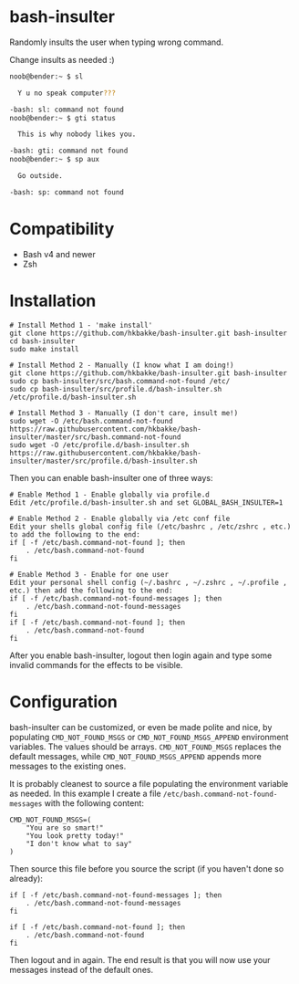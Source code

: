 # bash-insulter
Randomly insults the user when typing wrong command.

Change insults as needed :)

```bash
noob@bender:~ $ sl

  Y u no speak computer???

-bash: sl: command not found
noob@bender:~ $ gti status

  This is why nobody likes you.

-bash: gti: command not found
noob@bender:~ $ sp aux

  Go outside.

-bash: sp: command not found
```

# Compatibility
* Bash v4 and newer
* Zsh

# Installation

    # Install Method 1 - 'make install'
    git clone https://github.com/hkbakke/bash-insulter.git bash-insulter
    cd bash-insulter
    sudo make install
    
    # Install Method 2 - Manually (I know what I am doing!)
    git clone https://github.com/hkbakke/bash-insulter.git bash-insulter
    sudo cp bash-insulter/src/bash.command-not-found /etc/
    sudo cp bash-insulter/src/profile.d/bash-insulter.sh /etc/profile.d/bash-insulter.sh

    # Install Method 3 - Manually (I don't care, insult me!)
    sudo wget -O /etc/bash.command-not-found https://raw.githubusercontent.com/hkbakke/bash-insulter/master/src/bash.command-not-found
    sudo wget -O /etc/profile.d/bash-insulter.sh https://raw.githubusercontent.com/hkbakke/bash-insulter/master/src/profile.d/bash-insulter.sh

Then you can enable bash-insulter one of three ways:

    # Enable Method 1 - Enable globally via profile.d
    Edit /etc/profile.d/bash-insulter.sh and set GLOBAL_BASH_INSULTER=1

    # Enable Method 2 - Enable globally via /etc conf file
    Edit your shells global config file (/etc/bashrc , /etc/zshrc , etc.) to add the following to the end:
    if [ -f /etc/bash.command-not-found ]; then
        . /etc/bash.command-not-found
    fi

    # Enable Method 3 - Enable for one user
    Edit your personal shell config (~/.bashrc , ~/.zshrc , ~/.profile , etc.) then add the following to the end:
    if [ -f /etc/bash.command-not-found-messages ]; then
        . /etc/bash.command-not-found-messages
    fi
    if [ -f /etc/bash.command-not-found ]; then
        . /etc/bash.command-not-found
    fi

After you enable bash-insulter, logout then login again and type some invalid commands for the effects to be visible.

# Configuration
bash-insulter can be customized, or even be made polite and nice, by populating `CMD_NOT_FOUND_MSGS` or `CMD_NOT_FOUND_MSGS_APPEND` environment variables. The values should be arrays. `CMD_NOT_FOUND_MSGS` replaces the default messages, while `CMD_NOT_FOUND_MSGS_APPEND` appends more messages to the existing ones.

It is probably cleanest to source a file populating the environment variable as needed. In this example I create a file `/etc/bash.command-not-found-messages` with the following content:

    CMD_NOT_FOUND_MSGS=(
        "You are so smart!"
        "You look pretty today!"
        "I don't know what to say"
    )
    
Then source this file before you source the script (if you haven't done so already):
```
if [ -f /etc/bash.command-not-found-messages ]; then
    . /etc/bash.command-not-found-messages
fi

if [ -f /etc/bash.command-not-found ]; then
    . /etc/bash.command-not-found
fi
```

Then logout and in again. The end result is that you will now use your messages instead of the default ones.
